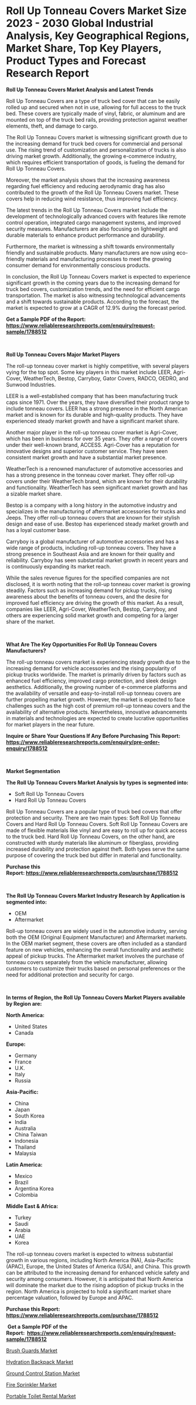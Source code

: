 <p><h1>Roll Up Tonneau Covers Market Size 2023 - 2030 Global Industrial Analysis, Key Geographical Regions, Market Share, Top Key Players, Product Types and Forecast Research Report</h1></p><p><strong>Roll Up Tonneau Covers Market Analysis and Latest Trends</strong></p>
<p><p>Roll Up Tonneau Covers are a type of truck bed cover that can be easily rolled up and secured when not in use, allowing for full access to the truck bed. These covers are typically made of vinyl, fabric, or aluminum and are mounted on top of the truck bed rails, providing protection against weather elements, theft, and damage to cargo.</p><p>The Roll Up Tonneau Covers market is witnessing significant growth due to the increasing demand for truck bed covers for commercial and personal use. The rising trend of customization and personalization of trucks is also driving market growth. Additionally, the growing e-commerce industry, which requires efficient transportation of goods, is fueling the demand for Roll Up Tonneau Covers.</p><p>Moreover, the market analysis shows that the increasing awareness regarding fuel efficiency and reducing aerodynamic drag has also contributed to the growth of the Roll Up Tonneau Covers market. These covers help in reducing wind resistance, thus improving fuel efficiency.</p><p>The latest trends in the Roll Up Tonneau Covers market include the development of technologically advanced covers with features like remote control operation, integrated cargo management systems, and improved security measures. Manufacturers are also focusing on lightweight and durable materials to enhance product performance and durability.</p><p>Furthermore, the market is witnessing a shift towards environmentally friendly and sustainable products. Many manufacturers are now using eco-friendly materials and manufacturing processes to meet the growing consumer demand for environmentally conscious products.</p><p>In conclusion, the Roll Up Tonneau Covers market is expected to experience significant growth in the coming years due to the increasing demand for truck bed covers, customization trends, and the need for efficient cargo transportation. The market is also witnessing technological advancements and a shift towards sustainable products. According to the forecast, the market is expected to grow at a CAGR of 12.9% during the forecast period.</p></p>
<p><strong>Get a Sample PDF of the Report:&nbsp; <a href="https://www.reliableresearchreports.com/enquiry/request-sample/1788512">https://www.reliableresearchreports.com/enquiry/request-sample/1788512</a></strong></p>
<p>&nbsp;</p>
<p><strong>Roll Up Tonneau Covers Major Market Players</strong></p>
<p><p>The roll-up tonneau cover market is highly competitive, with several players vying for the top spot. Some key players in this market include LEER, Agri-Cover, WeatherTech, Bestop, Carryboy, Gator Covers, RADCO, OEDRO, and Sunwood Industries.</p><p>LEER is a well-established company that has been manufacturing truck caps since 1971. Over the years, they have diversified their product range to include tonneau covers. LEER has a strong presence in the North American market and is known for its durable and high-quality products. They have experienced steady market growth and have a significant market share.</p><p>Another major player in the roll-up tonneau cover market is Agri-Cover, which has been in business for over 35 years. They offer a range of covers under their well-known brand, ACCESS. Agri-Cover has a reputation for innovative designs and superior customer service. They have seen consistent market growth and have a substantial market presence.</p><p>WeatherTech is a renowned manufacturer of automotive accessories and has a strong presence in the tonneau cover market. They offer roll-up covers under their WeatherTech brand, which are known for their durability and functionality. WeatherTech has seen significant market growth and has a sizable market share.</p><p>Bestop is a company with a long history in the automotive industry and specializes in the manufacturing of aftermarket accessories for trucks and Jeeps. They offer roll-up tonneau covers that are known for their stylish design and ease of use. Bestop has experienced steady market growth and has a loyal customer base.</p><p>Carryboy is a global manufacturer of automotive accessories and has a wide range of products, including roll-up tonneau covers. They have a strong presence in Southeast Asia and are known for their quality and reliability. Carryboy has seen substantial market growth in recent years and is continuously expanding its market reach.</p><p>While the sales revenue figures for the specified companies are not disclosed, it is worth noting that the roll-up tonneau cover market is growing steadily. Factors such as increasing demand for pickup trucks, rising awareness about the benefits of tonneau covers, and the desire for improved fuel efficiency are driving the growth of this market. As a result, companies like LEER, Agri-Cover, WeatherTech, Bestop, Carryboy, and others are experiencing solid market growth and competing for a larger share of the market.</p></p>
<p>&nbsp;</p>
<p><strong>What Are The Key Opportunities For Roll Up Tonneau Covers Manufacturers?</strong></p>
<p><p>The roll-up tonneau covers market is experiencing steady growth due to the increasing demand for vehicle accessories and the rising popularity of pickup trucks worldwide. The market is primarily driven by factors such as enhanced fuel efficiency, improved cargo protection, and sleek design aesthetics. Additionally, the growing number of e-commerce platforms and the availability of versatile and easy-to-install roll-up tonneau covers are further propelling market growth. However, the market is expected to face challenges such as the high cost of premium roll-up tonneau covers and the availability of alternative products. Nevertheless, innovative advancements in materials and technologies are expected to create lucrative opportunities for market players in the near future.</p></p>
<p><strong>Inquire or Share Your Questions If Any Before Purchasing This Report: <a href="https://www.reliableresearchreports.com/enquiry/pre-order-enquiry/1788512">https://www.reliableresearchreports.com/enquiry/pre-order-enquiry/1788512</a></strong></p>
<p>&nbsp;</p>
<p><strong>Market Segmentation</strong></p>
<p><strong>The Roll Up Tonneau Covers Market Analysis by types is segmented into:</strong></p>
<p><ul><li>Soft Roll Up Tonneau Covers</li><li>Hard Roll Up Tonneau Covers</li></ul></p>
<p><p>Roll Up Tonneau Covers are a popular type of truck bed covers that offer protection and security. There are two main types: Soft Roll Up Tonneau Covers and Hard Roll Up Tonneau Covers. Soft Roll Up Tonneau Covers are made of flexible materials like vinyl and are easy to roll up for quick access to the truck bed. Hard Roll Up Tonneau Covers, on the other hand, are constructed with sturdy materials like aluminum or fiberglass, providing increased durability and protection against theft. Both types serve the same purpose of covering the truck bed but differ in material and functionality.</p></p>
<p><strong>Purchase this Report:&nbsp;<a href="https://www.reliableresearchreports.com/purchase/1788512">https://www.reliableresearchreports.com/purchase/1788512</a></strong></p>
<p>&nbsp;</p>
<p><strong>The Roll Up Tonneau Covers Market Industry Research by Application is segmented into:</strong></p>
<p><ul><li>OEM</li><li>Aftermarket</li></ul></p>
<p><p>Roll-up tonneau covers are widely used in the automotive industry, serving both the OEM (Original Equipment Manufacturer) and Aftermarket markets. In the OEM market segment, these covers are often included as a standard feature on new vehicles, enhancing the overall functionality and aesthetic appeal of pickup trucks. The Aftermarket market involves the purchase of tonneau covers separately from the vehicle manufacturer, allowing customers to customize their trucks based on personal preferences or the need for additional protection and security for cargo.</p></p>
<p>&nbsp;</p>
<p><strong>In terms of Region, the Roll Up Tonneau Covers Market Players available by Region are:</strong></p>
<p>
    <p> <strong> North America: </strong>
        <ul>
            <li>United States</li>
            <li>Canada</li>
        </ul>
        </p> 
    <p> <strong> Europe: </strong>
        <ul>
            <li>Germany</li>
            <li>France</li>
            <li>U.K.</li>
            <li>Italy</li>
            <li>Russia</li>
        </ul>
        </p> 
    <p> <strong> Asia-Pacific: </strong>
        <ul>
            <li>China</li>
            <li>Japan</li>
            <li>South Korea</li>
            <li>India</li>
            <li>Australia</li>
            <li>China Taiwan</li>
            <li>Indonesia</li>
            <li>Thailand</li>
            <li>Malaysia</li>
        </ul>
        </p> 
    <p> <strong> Latin America: </strong>
        <ul>
            <li>Mexico</li>
            <li>Brazil</li>
            <li>Argentina Korea</li>
            <li>Colombia</li>
        </ul>
        </p> 
    <p> <strong> Middle East & Africa: </strong>
        <ul>
            <li>Turkey</li>
            <li>Saudi</li>
            <li>Arabia</li>
            <li>UAE</li>
            <li>Korea</li>
        </ul>
    </p>
    </p>
<p><p>The roll-up tonneau covers market is expected to witness substantial growth in various regions, including North America (NA), Asia-Pacific (APAC), Europe, the United States of America (USA), and China. This growth can be attributed to the increasing demand for enhanced vehicle safety and security among consumers. However, it is anticipated that North America will dominate the market due to the rising adoption of pickup trucks in the region. North America is projected to hold a significant market share percentage valuation, followed by Europe and APAC.</p></p>
<p><strong>Purchase this Report: <a href="https://www.reliableresearchreports.com/purchase/1788512">https://www.reliableresearchreports.com/purchase/1788512</a></strong></p>
<p>&nbsp;<strong>Get a Sample PDF of the Report:&nbsp;&nbsp;<a href="https://www.reliableresearchreports.com/enquiry/request-sample/1788512">https://www.reliableresearchreports.com/enquiry/request-sample/1788512</a></strong></p>
<p><strong></strong></p>
<p><p><a href="https://github.com/castoriffic/Market-Research-Report-List-1/blob/main/brush-guards-market.md">Brush Guards Market</a></p><p><a href="https://medium.com/@lulukerluke/hydration-backpack-market-exploring-market-share-market-trends-and-future-growth-e36002fd902d">Hydration Backpack Market</a></p><p><a href="https://www.linkedin.com/pulse/ground-control-station-market-share-amp-new-trends-analysis-uicue/">Ground Control Station Market</a></p><p><a href="https://www.linkedin.com/pulse/fire-sprinkler-market-size-share-global-analysis-report-2023-vwxge/">Fire Sprinkler Market</a></p><p><a href="https://medium.com/@cletaturner879789/portable-toilet-rental-market-size-cagr-trends-2024-2030-d19431058c0a">Portable Toilet Rental Market</a></p></p>